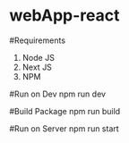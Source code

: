 # webApp-react

#Requirements
1. Node JS
2. Next JS
3. NPM

#Run on Dev
npm run dev

#Build Package
npm run build

#Run on Server
npm run start
